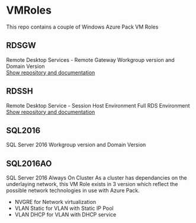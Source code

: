 # VMRoles
This repo contains a couple of Windows Azure Pack VM Roles

## RDSGW
Remote Desktop Services - Remote Gateway
Workgroup version and Domain Version  
[Show repository and documentation](RDSGW)

## RDSSH
Remote Desktop Service - Session Host Environment
Full RDS Environment  
[Show repository and documentation](RDSSH)

## SQL2016
SQL Server 2016
Workgroup version and Domain Version

## SQL2016AO
SQL Server 2016 Always On Cluster
As a cluster has dependancies on the underlaying network, this VM Role exists in 3 version which reflect the possible network technologies in use with Azure Pack.
* NVGRE for Network virtualization
* VLAN Static for VLAN with Static IP Pool
* VLAN DHCP for VLAN with DHCP service
